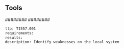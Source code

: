 

## Tools
########
########

```meta
ttp: T1557.001
requirements: 
results: 
description: Identify weaknesses on the local system
```